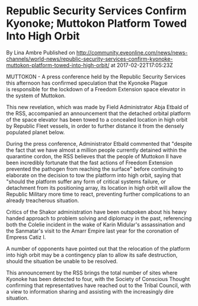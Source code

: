 # Republic Security Services Confirm Kyonoke; Muttokon Platform Towed Into High Orbit
By Lina Ambre
Published on http://community.eveonline.com/news/news-channels/world-news/republic-security-services-confirm-kyonoke-muttokon-platform-towed-into-high-orbit/ at 2017-02-22T17:05:23Z

MUTTOKON - A press conference held by the Republic Security Services this afternoon has confirmed speculation&nbsp;that the Kyonoke Plague is&nbsp;responsible for&nbsp;the lockdown of a Freedom Extension space elevator in the system of Muttokon.

This new revelation, which was made by Field Administrator Abja Etbald of the RSS, accompanied&nbsp;an announcement that the detached orbital platform of the space elevator has been towed to a concealed location&nbsp;in high orbit by Republic Fleet vessels, in order to further distance it from the densely populated planet below.

During the press conference, Administrator Etbald commented that "despite the fact that we have almost a million people currently detained within the quarantine cordon, the RSS believes that the people of Muttokon II have been incredibly fortunate that the fast actions of Freedom Extension prevented the pathogen from reaching the surface" before continuing to elaborate on the decision to tow the platform into high orbit, saying that "should the platform suffer any form of critical systems failure, or detachment from its positioning array, its location in high orbit will allow the Republic Military more time to react, preventing further complications&nbsp;to an already treacherous situation.

Critics of the Shakor administration&nbsp;have been outspoken about his heavy handed approach to problem solving and diplomacy in the past,&nbsp;referencing both&nbsp;the Colelie&nbsp;incident in the wake of Karin Midular's&nbsp;assassination and the Sanmatar's&nbsp;visit to the Amarr&nbsp;Empire last&nbsp;year for the&nbsp;coronation of Empress Catiz I.

A number of opponents&nbsp;have pointed out that the relocation of the platform into high orbit may be a contingency plan to allow its safe destruction, should the situation be unable to be resolved.

This announcement by the RSS brings the total number of sites where Kyonoke has been&nbsp;detected&nbsp;to four, with the Society of Conscious Thought confirming that representatives have reached out to the Tribal Council, with a view to information sharing and assisting with the increasingly dire situation.

